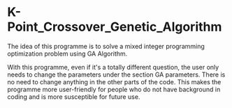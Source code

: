 # K-Point_Crossover_Genetic_Algorithm


The idea of this programme is to solve a mixed integer programming optimization problem using GA Algorithm.

With this programme, even if it's a totally different question, the user only needs to change the parameters under the
section GA parameters. There is no need to change anything in the other parts of the code. This makes the programme
more user-friendly for people who do not have background in coding and is more susceptible for future use.
